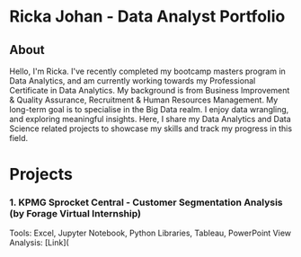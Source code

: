 # Ricka Johan - Data Analyst Portfolio
## About
Hello, I'm Ricka. I've recently completed my bootcamp masters program in Data Analytics, and am currently working towards my Professional Certificate in Data Analytics. My background is from Business Improvement & Quality Assurance, Recruitment & Human Resources Management. My long-term goal is to specialise in the Big Data realm.
I enjoy data wrangling, and exploring meaningful insights. Here, I share my Data Analytics and Data Science related projects to showcase my skills and track my progress in this field. 

# Projects

### 1. KPMG Sprocket Central - Customer Segmentation Analysis (by Forage Virtual Internship)
Tools: Excel, Jupyter Notebook, Python Libraries, Tableau, PowerPoint
View Analysis: [Link](
